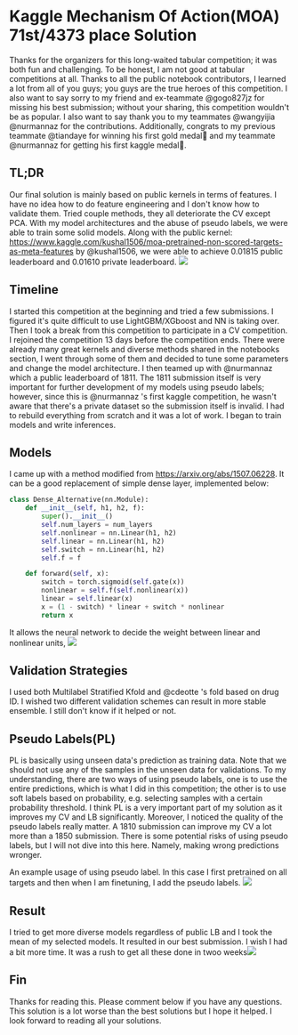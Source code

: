 # Kaggle Mechanism Of Action(MOA) 71st/4373 place Solution
Thanks for the organizers for this long-waited tabular competition; it was both fun and challenging. To be honest, I am not good at tabular competitions at all. Thanks to all the public notebook contributors, I learned a lot from all of you guys; you guys are the true heroes of this competition. I also want to say sorry to my friend and ex-teammate @gogo827jz for missing his best submission; without your sharing, this competition wouldn't be as popular. I also want to say thank you to my teammates @wangyijia @nurmannaz for the contributions. Additionally, congrats to my previous teammate @tiandaye for winning his first gold medal🏅️ and my teammate @nurmannaz for getting his first kaggle medal🥈.

## TL;DR
Our final solution is mainly based on public kernels in terms of features. I have no idea how to do feature engineering and I don't know how to validate them. Tried couple methods, they all deteriorate the CV except PCA. With my model architectures and the abuse of pseudo labels, we were able to train some solid models. Along with the public kernel: https://www.kaggle.com/kushal1506/moa-pretrained-non-scored-targets-as-meta-features by @kushal1506, we were able to achieve 0.01815 public leaderboard and 0.01610 private leaderboard.
![](https://www.googleapis.com/download/storage/v1/b/kaggle-forum-message-attachments/o/inbox%2F5168115%2Ff19ece2ff6e5ad0f0895cf56f3e4b91f%2Fmoa_final_solution.png?generation=1606786588701522&alt=media)

## Timeline
I started this competition at the beginning and tried a few submissions. I figured it's quite difficult to use LightGBM/XGboost and NN is taking over. Then I took a break from this competition to participate in a CV competition.  I rejoined the competition 13 days before the competition ends. There were already many great kernels and diverse methods shared in the notebooks section, I went through some of them and decided to tune some parameters and change the model architecture. I then teamed up with @nurmannaz which a public leaderboard of 1811. The 1811 submission itself is very important for further development of my models using pseudo labels; however, since this is @nurmannaz 's first kaggle competition, he wasn't aware that there's a private dataset so the submission itself is invalid. I had to rebuild everything from scratch and it was a lot of work. I began to train models and write inferences.

## Models
I came up with a method modified from https://arxiv.org/abs/1507.06228. It can be a good replacement of simple dense layer, implemented below:
```python
class Dense_Alternative(nn.Module):
    def __init__(self, h1, h2, f):
        super().__init__()
        self.num_layers = num_layers
        self.nonlinear = nn.Linear(h1, h2)
        self.linear = nn.Linear(h1, h2)
        self.switch = nn.Linear(h1, h2)
        self.f = f

    def forward(self, x):
        switch = torch.sigmoid(self.gate(x))
        nonlinear = self.f(self.nonlinear(x))
        linear = self.linear(x)
        x = (1 - switch) * linear + switch * nonlinear 
        return x
```
It allows the neural network to decide the weight between linear and nonlinear units,
![](https://www.googleapis.com/download/storage/v1/b/kaggle-forum-message-attachments/o/inbox%2F5168115%2F9df6f34914348fa6cf02f5e5d408f1c3%2Fdense_alt.png?generation=1606788885682182&alt=media)

## Validation Strategies
I used both Multilabel Stratified Kfold and @cdeotte 's fold based on drug ID. I wished two different validation schemes can result in more stable ensemble. I still don't know if it helped or not.

## Pseudo Labels(PL)
PL is basically using unseen data's prediction as training data. Note that we should not use any of the samples in the unseen data for validations. To my understanding, there are two ways of using pseudo labels, one is to use the entire predictions, which is what I did in this competition; the other is to use soft labels based on probability, e.g. selecting samples with a certain probability threshold. I think PL is a very important part of my solution as it improves my CV and LB significantly. Moreover, I noticed the quality of the pseudo labels really matter. A 1810 submission can improve my CV a lot more than a 1850 submission. There is some potential risks of using pseudo labels, but I will not dive into this here. Namely, making wrong predictions wronger. 

An example usage of using pseudo label. In this case I first pretrained on all targets and then when I am finetuning, I add the pseudo labels.
![](https://www.googleapis.com/download/storage/v1/b/kaggle-forum-message-attachments/o/inbox%2F5168115%2F288261cf066410c82f19681608e14dde%2Fpl_Explained.png?generation=1606791330584992&alt=media)

## Result
I tried to get more diverse models regardless of public LB and I took the mean of my selected models. It resulted in our best submission. I wish I had a bit more time. It was a rush to get all these done in twoo weeks![](https://www.googleapis.com/download/storage/v1/b/kaggle-forum-message-attachments/o/inbox%2F5168115%2F12367d07d3f18922e5dc6c3b0d27fd4d%2Fscore.png?generation=1606789822769643&alt=media)

## Fin
Thanks for reading this. Please comment below if you have any questions. This solution is a lot worse than the best solutions but I hope it helped. I look forward to reading all your solutions.
